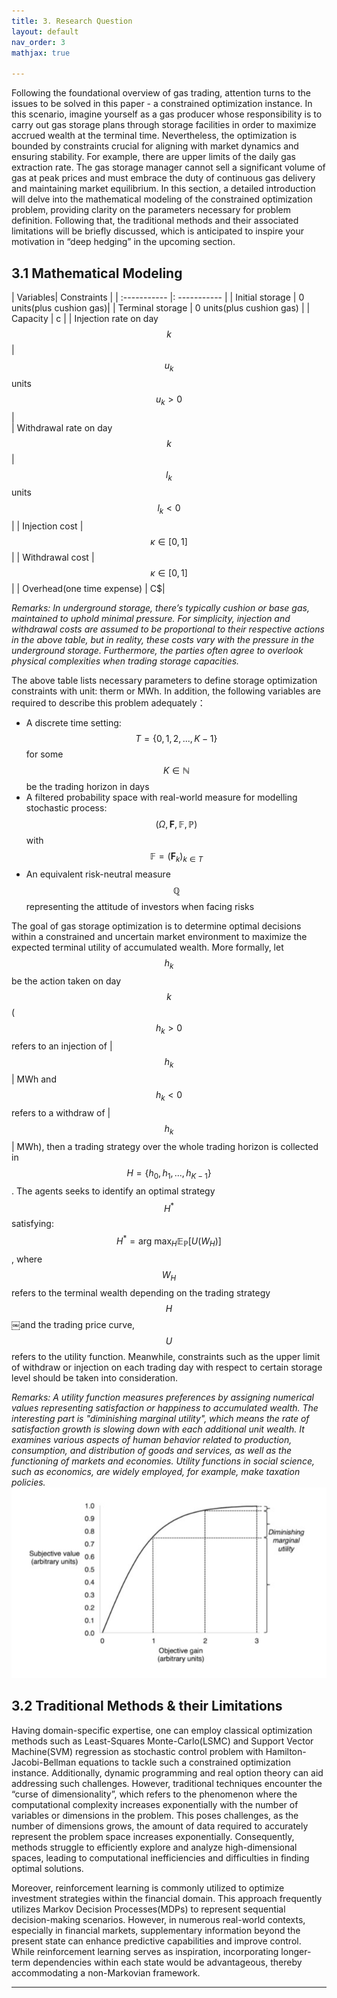 ```yaml
---
title: 3. Research Question
layout: default
nav_order: 3
mathjax: true

---
```

Following the foundational overview of gas trading, attention turns to the issues to be solved in this paper - a constrained optimization instance. In this scenario, imagine yourself as a gas producer whose responsibility is to carry out gas storage plans through storage facilities in order to maximize accrued wealth at the terminal time. Nevertheless, the optimization is bounded by constraints crucial for aligning with market dynamics and ensuring stability. For example, there are upper limits of the daily gas extraction rate. The gas storage manager cannot sell a significant volume of gas at peak prices and must embrace the duty of continuous gas delivery and maintaining market equilibrium. 
In this section, a detailed introduction will delve into the mathematical modeling of the constrained optimization problem, providing clarity on the parameters necessary for problem definition. Following that, the traditional methods and their associated limitations will be briefly discussed, which is anticipated to inspire your motivation in “deep hedging” in the upcoming section.

## 3.1 Mathematical Modeling

| Variables| Constraints  |
| :----------- |: ----------- |
| Initial storage | 0 units(plus cushion gas)| 
| Terminal storage |  0 units(plus cushion gas) | 
| Capacity | c | 
| Injection rate on day $$k$$ | $$u_k$$ units $$u_k>0$$ |  
| Withdrawal rate on day $$k$$ | $$l_k$$ units $$l_k<0$$ | 
| Injection cost | $$\kappa \in [0,1]$$| 
| Withdrawal cost | $$\kappa \in [0,1]$$| 
| Overhead(one time expense) | C$|  

_Remarks: In underground storage, there’s typically cushion or base gas, maintained to uphold minimal pressure. For simplicity, injection and withdrawal costs are assumed to be proportional to their respective actions in the above table, but in reality, these costs vary with the pressure in the underground storage. Furthermore, the parties often agree to overlook physical complexities when trading storage capacities._

The above table lists necessary parameters to define storage optimization constraints with unit: therm or MWh. In addition, the following variables are required to describe this problem adequately：

* A discrete time setting: $$T=\{0, 1, 2, ..., K-1\}$$ for some $$K \in \mathbb{N} $$ be the trading horizon in days
* A filtered probability space with real-world measure for modelling stochastic process: $$(\Omega,\mathbf{F}, \mathbb{F}, \mathbb{P})$$ with $$\mathbb{F}=(\mathbf{F}_k)_{k \in T}$$
* An equivalent risk-neutral measure $$\mathbb{Q}$$ representing the attitude of investors when facing risks



The goal of gas storage optimization is to determine optimal decisions within a constrained and uncertain market environment to maximize the expected terminal utility of accumulated wealth. More formally, let $$h_k$$ be the action taken on day $$k$$($$h_k > 0$$refers to an injection of |$$h_k$$| MWh and $$h_k < 0$$ refers to a withdraw of |$$h_k$$| MWh), then a trading strategy over the whole trading horizon is collected in $$H=\{h_0, h_1,..., h_{K-1} \}$$. The agents seeks to identify an optimal strategy $${H}^*$$ satisfying: $${H}^*= \text{arg max}{}_H \mathbb{E}_\mathbb{P}[U(W_H)]$$, where $$W_H$$ refers to the terminal wealth depending on the trading strategy $$H$$￼and the trading price curve, $$U$$ refers to the utility function. Meanwhile, constraints such as the upper limit of withdraw or injection on each trading day with respect to certain storage level should be taken into consideration.


_Remarks: A utility function measures preferences by assigning numerical values representing satisfaction or happiness to accumulated wealth. The interesting part is "diminishing marginal utility", which means the rate of satisfaction growth is slowing down with each additional unit wealth. It examines various aspects of human behavior related to production, consumption, and distribution of goods and services, as well as the functioning of markets and economies. Utility functions in social science, such as economics, are widely employed, for example, make taxation policies._
![Utility function](figs/utility.png)


## 3.2 Traditional Methods & their Limitations
Having domain-specific expertise, one can employ classical optimization methods such as Least-Squares Monte-Carlo(LSMC) and Support Vector Machine(SVM) regression as stochastic control problem with Hamilton-Jacobi-Bellman equations to tackle such a constrained optimization instance. Additionally, dynamic programming and real option theory can aid addressing such challenges. However, traditional techniques encounter the “curse of dimensionality”, which refers to the phenomenon where the computational complexity increases exponentially with the number of variables or dimensions in the problem. This poses challenges, as the number of dimensions grows, the amount of data required to accurately represent the problem space increases exponentially. Consequently, methods struggle to efficiently explore and analyze high-dimensional spaces, leading to computational inefficiencies and difficulties in finding optimal solutions.

Moreover, reinforcement learning is commonly utilized to optimize investment strategies within the financial domain. This approach frequently utilizes Markov Decision Processes(MDPs) to represent sequential decision-making scenarios. However, in numerous real-world contexts, especially in financial markets, supplementary information beyond the present state can enhance predictive capabilities and improve control. While reinforcement learning serves as inspiration, incorporating longer-term dependencies within each state would be advantageous, thereby accommodating a non-Markovian framework.


---